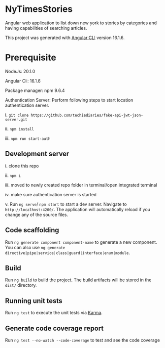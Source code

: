 # NyTimesStories

Angular web application to list down new york to stories by categories and having capabilities of searching articles.

This project was generated with [Angular CLI](https://github.com/angular/angular-cli) version 16.1.6.
# Prerequisite
NodeJs: 20.1.0

Angular Cli: 16.1.6

Package manager: npm 9.6.4

Authentication Server: Perform following steps to start location authentication server.

i. `git clone https://github.com/techiediaries/fake-api-jwt-json-server.git`

ii. `npm install`

iii. `npm run start-auth`

## Development server

i. clone this repo

ii. `npm i`

iii. moved to newly created repo folder in terminal/open integrated terminal

iv. make sure authentication server is started

v. Run `ng serve`/ `npm start` to start a dev server. Navigate to `http://localhost:4200/`. The application will automatically reload if you change any of the source files.



## Code scaffolding

Run `ng generate component component-name` to generate a new component. You can also use `ng generate directive|pipe|service|class|guard|interface|enum|module`.

## Build

Run `ng build` to build the project. The build artifacts will be stored in the `dist/` directory.

## Running unit tests

Run `ng test` to execute the unit tests via [Karma](https://karma-runner.github.io).

## Generate code coverage report

Run `ng test --no-watch --code-coverage` to test and see the code coverage
